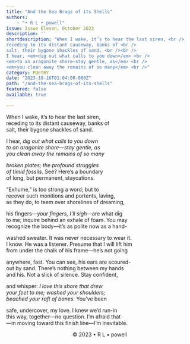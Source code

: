 ```yaml
---
title: "And the Sea Brags of its Shells"
authors:
    - "• R L • powell"
issue: Issue Eleven, October 2023
description: ''
shortdescription: "When I wake, it’s to hear the last siren, <br />
receding to its distant causeway, banks of <br />
salt, their bygone shackles of sand. <br /><br />
I hear, <em>dig out what calls to you down</em> <br />
<em>to an aragonite shore—stay gentle, as</em> <br />
<em>you clean away the remains of so many</em> <br />"
category: POETRY
date: "2023-10-16T01:04:00.000Z"
path: "/and-the-sea-brags-of-its-shells"
featured: false
available: true

---
```


When I wake, it’s to hear the last siren, <br />
receding to its distant causeway, banks of <br />
salt, their bygone shackles of sand. <br />

I hear, <em>dig out what calls to you down</em> <br />
<em>to an aragonite shore—stay gentle, as</em> <br />
<em>you clean away the remains of so many</em> <br />

<em>broken plates; the profound struggles</em> <br />
<em>of timid fossils.</em> See? Here’s a boundary <br />
of long, but permanent, staycations. <br />

“Exhume,” is too strong a word; but to <br />
recover such monitions and portents, laving, <br />
as they do, to teem over shorelines of dreaming, <br />

his fingers—<em>your fingers, I’ll sigh</em>—are what dig <br />
to me; inquire behind an exhale of foam. You may <br />
recognize the body—it’s as polite now as a hand- <br />

washed sweater. It was never necessary to wear it. <br />
I know. He was a listener. Presume that I will lift him <br />
from under the chalk of his frame—he’s not going <br />

anywhere, fast. You can see, his ears are scoured- <br />
out by sand. There’s nothing between my hands <br />
and his. Not a slick of silence. Stay confident, <br />

and whisper: <em>I love this shore that drew</em> <br />
<em>your feet to me; washed your shoulders;</em> <br />
<em>beached your raft of bones.</em> You’ve been <br />

safe, undercover, my love. I knew we’d run-in <br />
this way, together—no question. I’m afraid that <br />
—in moving toward this finish line—I’m inevitable. <br /> 


<p style="text-align: center;"> © 2023 • R L • powell</p>